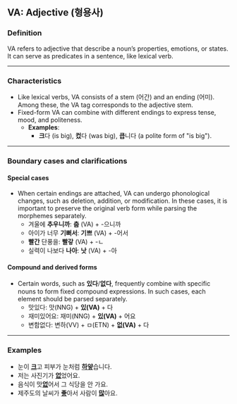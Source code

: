 ## VA: Adjective (형용사)

### Definition
VA refers to adjective that describe a noun’s properties, emotions, or states. It  can serve as predicates in a sentence, like lexical verb.

---

### Characteristics
- Like lexical verbs, VA consists of a stem (어간) and an ending (어미). Among these, the VA tag corresponds to the adjective stem.  
- Fixed-form VA can combine with different endings to express tense, mood, and politeness.  
  - **Examples**:  
    - **크**다 (is big), **컸**다 (was big), **큽**니다 (a polite form of "is big").  

---

### Boundary cases and clarifications  

#### Special cases  
- When certain endings are attached, VA can undergo phonological changes, such as deletion, addition, or modification. In these cases, it is important to preserve the original verb form while parsing the morphemes separately.  
  - 겨울에 **추우니까**: **춥** (VA) + -으니까  
  - 아이가 너무 **기뻐서**: **기쁘** (VA) + -어서  
  - **빨간** 단풍을: **빨갛** (VA) + -ㄴ  
  - 실력이 나보다 **나아**: **낫** (VA) + -아  

#### Compound and derived forms  
- Certain words, such as **있다**/**없다**, frequently combine with specific nouns to form fixed compound expressions. In such cases, each element should be parsed separately.  
  - 맛있다: 맛(NNG) + **있(VA)** + 다  
  - 재미있어요: 재미(NNG) + **있(VA)** + 어요  
  - 변함없다: 변하(VV) + ㅁ(ETN) + **없(VA)** + 다  

---

### Examples  
- 눈이 <ins>**크**</ins>고 피부가 눈처럼 <ins>**하얗**</ins>습니다.  
- 저는 사진기가 <ins>**없**</ins>었어요.  
- 음식이 맛<ins>**없**</ins>어서 그 식당을 안 가요.  
- 제주도의 날씨가 <ins>**좋**</ins>아서 사람이 <ins>**많**</ins>아요.  
